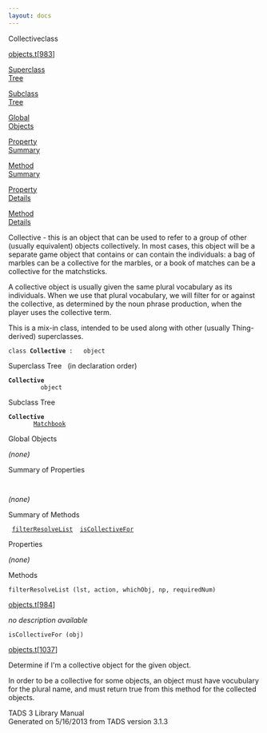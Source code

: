 ```yaml
---
layout: docs
---
```

<span class="title">Collective</span><span class="type">class</span>

[objects.t](../file/objects.t.html)\[[983](../source/objects.t.html#983)\]

[Superclass  
Tree](#_SuperClassTree_)

[Subclass  
Tree](#_SubClassTree_)

[Global  
Objects](#_ObjectSummary_)

[Property  
Summary](#_PropSummary_)

[Method  
Summary](#_MethodSummary_)

[Property  
Details](#_Properties_)

[Method  
Details](#_Methods_)

<div class="fdesc">

Collective - this is an object that can be used to refer to a group of
other (usually equivalent) objects collectively. In most cases, this
object will be a separate game object that contains or can contain the
individuals: a bag of marbles can be a collective for the marbles, or a
book of matches can be a collective for the matchsticks.

A collective object is usually given the same plural vocabulary as its
individuals. When we use that plural vocabulary, we will filter for or
against the collective, as determined by the noun phrase production,
when the player uses the collective term.

This is a mix-in class, intended to be used along with other (usually
Thing-derived) superclasses.

`class `**`Collective`**` :   object`

</div>

<span id="_SuperClassTree_"></span>

<div class="mjhd">

<span class="hdln">Superclass Tree</span>   (in declaration order)

</div>

**`Collective`**  
`         object`  
<span id="_SubClassTree_"></span>

<div class="mjhd">

<span class="hdln">Subclass Tree</span>  

</div>

**`Collective`**  
`         `[`Matchbook`](../object/Matchbook.html)  
<span id="_ObjectSummary_"></span>

<div class="mjhd">

<span class="hdln">Global Objects</span>  

</div>

*(none)* <span id="_PropSummary_"></span>

<div class="mjhd">

<span class="hdln">Summary of Properties</span>  

</div>

` `

*(none)* <span id="_MethodSummary_"></span>

<div class="mjhd">

<span class="hdln">Summary of Methods</span>  

</div>

` `[`filterResolveList`](#filterResolveList)`  `[`isCollectiveFor`](#isCollectiveFor)`  `

<span id="_Properties_"></span>

<div class="mjhd">

<span class="hdln">Properties</span>  

</div>

*(none)* <span id="_Methods_"></span>

<div class="mjhd">

<span class="hdln">Methods</span>  

</div>

<span id="filterResolveList"></span>

`filterResolveList (lst, action, whichObj, np, requiredNum)`

[objects.t](../file/objects.t.html)\[[984](../source/objects.t.html#984)\]

<div class="desc">

*no description available*

</div>

<span id="isCollectiveFor"></span>

`isCollectiveFor (obj)`

[objects.t](../file/objects.t.html)\[[1037](../source/objects.t.html#1037)\]

<div class="desc">

Determine if I'm a collective object for the given object.

In order to be a collective for some objects, an object must have
vocubulary for the plural name, and must return true from this method
for the collected objects.

</div>

<div class="ftr">

TADS 3 Library Manual  
Generated on 5/16/2013 from TADS version 3.1.3

</div>
